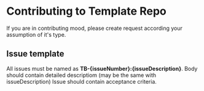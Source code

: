 #  Contributing to Template Repo

If you are in contributing mood, please create request according your assumption of it's type.

##  Issue template
All issues must be named as **TB-{issueNumber}:{issueDescription}**.
Body should contain detailed descriptiom (may be the same with issueDescription)
Issue should contain acceptance criteria.
